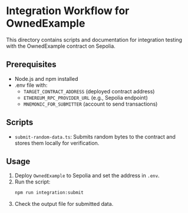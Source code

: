 # Integration Workflow for OwnedExample

This directory contains scripts and documentation for integration testing with the OwnedExample contract on Sepolia.

## Prerequisites
- Node.js and npm installed
- .env file with:
  - `TARGET_CONTRACT_ADDRESS` (deployed contract address)
  - `ETHEREUM_RPC_PROVIDER_URL` (e.g., Sepolia endpoint)
  - `MNEMONIC_FOR_SUBMITTER` (account to send transactions)

## Scripts
- `submit-random-data.ts`: Submits random bytes to the contract and stores them locally for verification.

## Usage
1. Deploy `OwnedExample` to Sepolia and set the address in `.env`.
2. Run the script:
   ```sh
   npm run integration:submit
   ```
3. Check the output file for submitted data.
